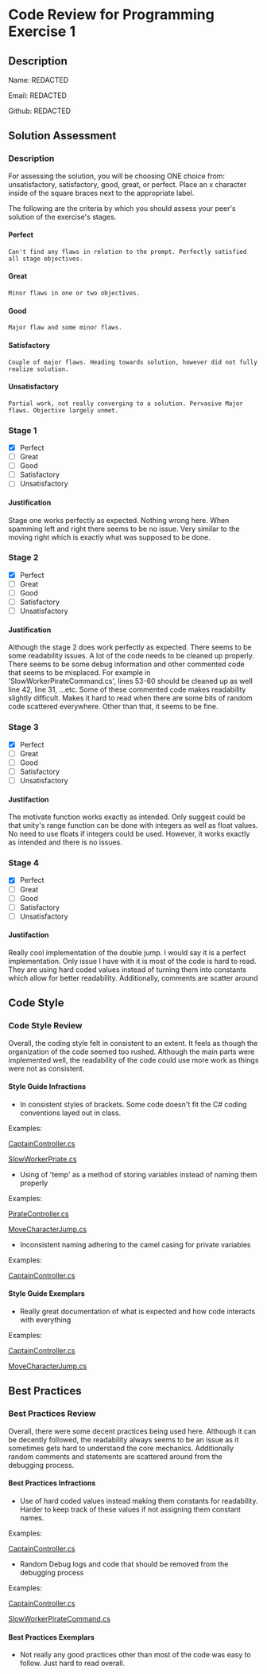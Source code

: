 # Code Review for Programming Exercise 1 #
## Description ##

Name: REDACTED 

Email: REDACTED

Github: REDACTED  

## Solution Assessment ##

### Description ###

For assessing the solution, you will be choosing ONE choice from: unsatisfactory, satisfactory, good, great, or perfect. Place an x character inside of the square braces next to the appropriate label.

The following are the criteria by which you should assess your peer's solution of the exercise's stages.

#### Perfect #### 
    Can't find any flaws in relation to the prompt. Perfectly satisfied all stage objectives.

#### Great ####
    Minor flaws in one or two objectives. 

#### Good #####
    Major flaw and some minor flaws.

#### Satisfactory ####
    Couple of major flaws. Heading towards solution, however did not fully realize solution.

#### Unsatisfactory ####
    Partial work, not really converging to a solution. Pervasive Major flaws. Objective largely unmet.


### Stage 1 ###

- [x] Perfect
- [ ] Great
- [ ] Good
- [ ] Satisfactory
- [ ] Unsatisfactory

#### Justification ##### 
Stage one works perfectly as expected. Nothing wrong here. When spamming left and right there seems to be no issue.
Very similar to the moving right which is exactly what was supposed to be done. 

### Stage 2 ###

- [x] Perfect
- [ ] Great
- [ ] Good
- [ ] Satisfactory
- [ ] Unsatisfactory

#### Justification ##### 
Although the stage 2 does work perfectly as expected. There seems to be some readability issues. A lot of the code needs to be cleaned up properly. 
There seems to be some debug information and other commented code that seems to be misplaced. 
For example in 'SlowWorkerPirateCommand.cs', lines 53-60 should be cleaned up as well line 42, line 31, ...etc. 
Some of these commented code makes readability slightly difficult. 
Makes it hard to read when there are some bits of random code scattered everywhere. Other than that, it seems to be fine. 

### Stage 3 ###

- [x] Perfect
- [ ] Great
- [ ] Good
- [ ] Satisfactory
- [ ] Unsatisfactory

#### Justifaction ##### 
The motivate function works exactly as intended. Only suggest could be that unity's range function can be done with integers as well as float values.
No need to use floats if integers could be used. However, it works exactly as intended and there is no issues. 

### Stage 4 ###

- [x] Perfect
- [ ] Great
- [ ] Good
- [ ] Satisfactory
- [ ] Unsatisfactory

#### Justifaction ##### 
Really cool implementation of the double jump. I would say it is a perfect implementation. 
Only issue I have with it is most of the code is hard to read. They are using hard coded values instead of turning them into constants which allow for better readability. Additionally, comments are scatter around 

## Code Style ##

### Code Style Review ###

Overall, the coding style felt in consistent to an extent. It feels as though the organization of the code seemed too rushed. Although the main parts were implemented well, the readability of the code could use more work as things were not as consistent. 

#### Style Guide Infractions ####

- In consistent styles of brackets. Some code doesn't fit the C# coding conventions layed out in class. 

Examples: 

[CaptainController.cs](https://github.com/ensemble-ai/exercise-1-command-pattern-Tingwei1021/blob/08c312823885dd4545dce88f556c0f81864bb2be/Captain/Assets/Scripts/CaptainController.cs#L50)

[SlowWorkerPriate.cs](https://github.com/ensemble-ai/exercise-1-command-pattern-Tingwei1021/blob/08c312823885dd4545dce88f556c0f81864bb2be/Captain/Assets/Scripts/SlowWorkerPirateCommand.cs#L30)

- Using of 'temp' as a method of storing variables instead of naming them properly 

Examples: 

[PirateController.cs](https://github.com/ensemble-ai/exercise-1-command-pattern-Tingwei1021/blob/08c312823885dd4545dce88f556c0f81864bb2be/Captain/Assets/Scripts/PirateController.cs#L33)

[MoveCharacterJump.cs](https://github.com/ensemble-ai/exercise-1-command-pattern-Tingwei1021/blob/08c312823885dd4545dce88f556c0f81864bb2be/Captain/Assets/Scripts/MoveCharacterJump.cs#L19)

- Inconsistent naming adhering to the camel casing for private variables 

Examples: 

[CaptainController.cs](https://github.com/ensemble-ai/exercise-1-command-pattern-Tingwei1021/blob/08c312823885dd4545dce88f556c0f81864bb2be/Captain/Assets/Scripts/CaptainController.cs#L53)

#### Style Guide Exemplars ####

- Really great documentation of what is expected and how code interacts with everything 

Examples: 

[CaptainController.cs](https://github.com/ensemble-ai/exercise-1-command-pattern-Tingwei1021/blob/08c312823885dd4545dce88f556c0f81864bb2be/Captain/Assets/Scripts/CaptainController.cs#L55)

[MoveCharacterJump.cs](https://github.com/ensemble-ai/exercise-1-command-pattern-Tingwei1021/blob/08c312823885dd4545dce88f556c0f81864bb2be/Captain/Assets/Scripts/MoveCharacterJump.cs#L18)

## Best Practices ##

### Best Practices Review ###

Overall, there were some decent practices being used here. 
Although it can be decently followed, the readability always seems to be an issue as it sometimes gets hard to understand the core mechanics. 
Additionally random comments and statements are scattered around from the debugging process. 

#### Best Practices Infractions ####

- Use of hard coded values instead making them constants for readability. Harder to keep track of these values if not assigning them constant names. 

Examples: 

[CaptainController.cs](https://github.com/ensemble-ai/exercise-1-command-pattern-Tingwei1021/blob/08c312823885dd4545dce88f556c0f81864bb2be/Captain/Assets/Scripts/CaptainController.cs#L50)

- Random Debug logs and code that should be removed from the debugging process 

Examples:

[CaptainController.cs](https://github.com/ensemble-ai/exercise-1-command-pattern-Tingwei1021/blob/08c312823885dd4545dce88f556c0f81864bb2be/Captain/Assets/Scripts/CaptainController.cs#L47)

[SlowWorkerPirateCommand.cs](https://github.com/ensemble-ai/exercise-1-command-pattern-Tingwei1021/blob/08c312823885dd4545dce88f556c0f81864bb2be/Captain/Assets/Scripts/SlowWorkerPirateCommand.cs#L53-L58)

#### Best Practices Exemplars ####

- Not really any good practices other than most of the code was easy to follow. Just hard to read overall. 
